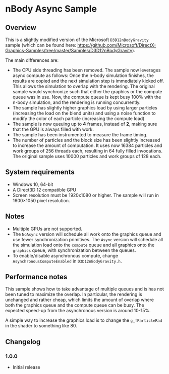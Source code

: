# nBody Async Sample
## Overview

This is a slightly modified version of the Microsoft ``D3D12nBodyGravity`` sample (which can be found here: https://github.com/Microsoft/DirectX-Graphics-Samples/tree/master/Samples/D3D12nBodyGravity).

The main differences are:

* The CPU side threading has been removed. The sample now leverages async compute as follows: Once the n-body simulation finishes, the results are copied and the next simulation step is immediately kicked off. This allows the simulation to overlap with the rendering. The original sample would synchronize such that either the graphics or the compute queue was in use. Now, the compute queue is kept busy 100% with the n-body simulation, and the rendering is running concurrently.
* The sample has slightly higher graphics load by using larger particles (increasing the load on the blend units) and using a noise function to modify the color of each particle (increasing the compute load)
* The sample is now queuing up to **4** frames, instead of **2**, making sure that the GPU is always filled with work.
* The sample has been instrumented to measure the frame timing.
* The number of particles and the block size has been slightly increased to increase the amount of computation. It uses now 16384 particles and work groups of 256 threads each, resulting in 64 fully filled invocations. The original sample uses 10000 particles and work groups of 128 each.

## System requirements

* Windows 10, 64-bit
* A Direct3D 12 compatible GPU
* Screen resolution must be 1920x1080 or higher. The sample will run in 1600×1050 pixel resolution.

## Notes

* Multiple GPUs are not supported.
* The ``NoAsync`` version will schedule all work onto the graphics queue and use fewer synchronization primitives. The ``Async`` version will schedule all the simulation load onto the ``compute`` queue and all graphics onto the ``graphics`` queue, with synchronization between the queues.
* To enable/disable asynchronous compute, change `AsynchronousComputeEnabled` in `D3D12nBodyGravity.h`.

## Performance notes

This sample shows how to take advantage of multiple queues and is has not been tuned to maximize the overlap. In particular, the rendering is unchanged and rather cheap, which limits the amount of overlap where both the graphics queue and the compute queue can be busy. The expected speed-up from the asynchronous version is around 10-15%.

A simple way to increase the graphics load is to change the `g_fParticleRad` in the shader to something like 80.

## Changelog

### 1.0.0

* Initial release
